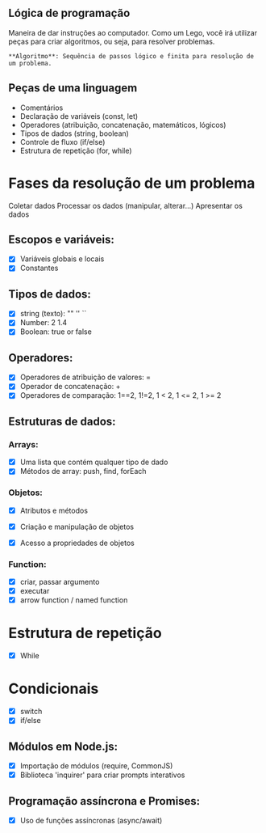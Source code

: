 ## Lógica de programação

Maneira de dar instruções ao computador.
Como um Lego, você irá utilizar peças para criar algoritmos, ou seja, para resolver problemas.

    **Algoritmo**: Sequência de passos lógico e finita para resolução de um problema.


## Peças de uma linguagem

- Comentários
- Declaração de variáveis (const, let)
- Operadores (atribuição, concatenação, matemáticos, lógicos)
- Tipos de dados (string, boolean)
- Controle de fluxo (if/else)
- Estrutura de repetição (for, while)

# Fases da resolução de um problema
Coletar dados
Processar os dados (manipular, alterar...)
Apresentar os dados

## Escopos e variáveis:

- [x] Variáveis globais e locais
- [x] Constantes

## Tipos de dados:

- [x] string (texto): ""  '' ``
- [x] Number: 2 1.4
- [x] Boolean: true or false

## Operadores:

- [x] Operadores de atribuição de valores: =
- [x] Operador de concatenação: +
- [x] Operadores de comparação: 1==2, 1!=2, 1 < 2, 1 <= 2, 1 >= 2

## Estruturas de dados:

### Arrays:

- [x] Uma lista que contém qualquer tipo de dado
- [x] Métodos de array: push, find, forEach

### Objetos:

- [x] Atributos e métodos
- [x] Criação e manipulação de objetos
- [x] Acesso a propriedades de objetos


### Function:

- [x] criar, passar argumento
- [x] executar
- [x] arrow function / named function

# Estrutura de repetição
- [x] While

# Condicionais
- [x] switch
- [x] if/else

## Módulos em Node.js:
- [x] Importação de módulos (require, CommonJS)
- [x] Biblioteca 'inquirer' para criar prompts interativos

## Programação assíncrona e Promises:
- [x] Uso de funções assíncronas (async/await)